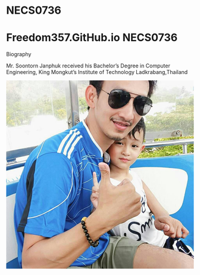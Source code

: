 # NECS0736
# Freedom357.GitHub.io NECS0736


Biography
<p>Mr. Soontorn Janphuk received his Bachelor’s Degree in Computer Engineering,
King Mongkut’s Institute of Technology
Ladkrabang,Thailand</p>
<img src ="picture.jpg">